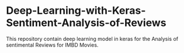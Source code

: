 # Deep-Learning-with-Keras-Sentiment-Analysis-of-Reviews
This repository contain deep learning model in keras for the Analysis of sentimental Reviews for IMBD Movies.
